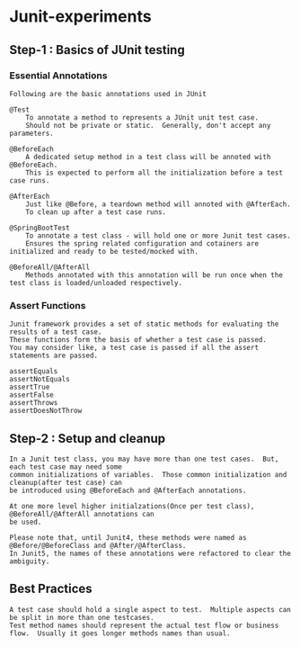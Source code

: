 # Junit-experiments

## Step-1 : Basics of JUnit testing

### Essential Annotations
    Following are the basic annotations used in JUnit
    
    @Test
        To annotate a method to represents a JUnit unit test case.
        Should not be private or static.  Generally, don't accept any parameters.

    @BeforeEach
        A dedicated setup method in a test class will be annoted with @BeforeEach.
        This is expected to perform all the initialization before a test case runs.

    @AfterEach
        Just like @Before, a teardown method will annoted with @AfterEach.
        To clean up after a test case runs.

    @SpringBootTest
        To annotate a test class - will hold one or more Junit test cases.
        Ensures the spring related configuration and cotainers are initialized and ready to be tested/mocked with.
    
    @BeforeAll/@AfterAll
        Methods annotated with this annotation will be run once when the test class is loaded/unloaded respectively.

### Assert Functions
    
    Junit framework provides a set of static methods for evaluating the results of a test case.
    These functions form the basis of whether a test case is passed.
    You may consider like, a test case is passed if all the assert statements are passed.
    
    assertEquals
    assertNotEquals
    assertTrue
    assertFalse
    assertThrows
    assertDoesNotThrow

## Step-2 : Setup and cleanup
    
    In a Junit test class, you may have more than one test cases.  But, each test case may need some
    common initializations of variables.  Those common initialization and cleanup(after test case) can
    be introduced using @BeforeEach and @AfterEach annotations.

    At one more level higher initialzations(Once per test class), @BeforeAll/@AfterAll annotations can 
    be used.  

    Please note that, until Junit4, these methods were named as @Before/@BeforeClass and @After/@AfterClass.
    In Junit5, the names of these annotations were refactored to clear the ambiguity.

## Best Practices
    
    A test case should hold a single aspect to test.  Multiple aspects can be split in more than one testcases. 
    Test method names should represent the actual test flow or business flow.  Usually it goes longer methods names than usual.
    
    